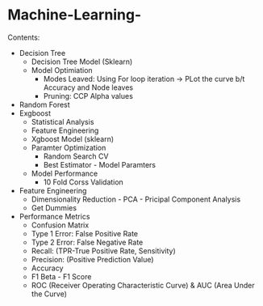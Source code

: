 # Machine-Learning-

Contents:
  - Decision Tree
    - Decision Tree Model (Sklearn)
    - Model Optimiation
      - Modes Leaved: Using For loop iteration -> PLot the curve b/t Accuracy and Node leaves
      - Pruning: CCP Alpha values 
  - Random Forest
  - Exgboost
    - Statistical Analysis
    - Feature Engineering
    - Xgboost Model (sklearn)
    - Paramter Optimization
      - Random Search CV
      - Best Estimator - Model Paramters
    - Model Performance
      - 10 Fold Corss Validation
  - Feature Engineering
    - Dimensionality Reduction - PCA - Pricipal Component Analysis
    - Get Dummies
  - Performance Metrics
    - Confusion Matrix
    - Type 1 Error: False Positive Rate
    - Type 2 Error: False Negative Rate
    - Recall: (TPR-True Positive Rate, Sensitivity)
    - Precision: (Positive Prediction Value)
    - Accuracy
    - F1 Beta - F1 Score
    - ROC (Receiver Operating Characteristic Curve) & AUC (Area Under the Curve)
 
 
